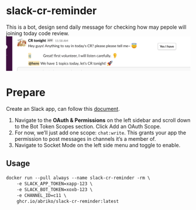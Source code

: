 # slack-cr-reminder

This is a bot, design send daily message for checking how may pepole will joining today code review.
![screenshot-1.png](pics/screenshot-1.png)

# Prepare

Create an Slack app, can follow this [document](https://slack.dev/bolt-python/tutorial/getting-started#tokens-and-installing-apps).

1. Navigate to the **OAuth & Permissions** on the left sidebar and scroll down to the Bot Token Scopes section. Click Add an OAuth Scope.
2. For now, we’ll just add one scope: `chat:write`. This grants your app the permission to post messages in channels it’s a member of.
3. Navigate to Socket Mode on the left side menu and toggle to enable.


## Usage

```shell
docker run --pull always --name slack-cr-reminder -rm \
    -e SLACK_APP_TOKEN=xapp-123 \
    -e SLACK_BOT_TOKEN=xoxb-123 \
    -e CHANNEL_ID=c11 \
    ghcr.io/abriko/slack-cr-reminder:latest
```